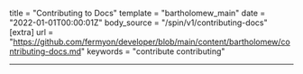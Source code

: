 title = "Contributing to Docs"
template = "bartholomew_main"
date = "2022-01-01T00:00:01Z"
body_source = "/spin/v1/contributing-docs"
[extra]
url = "https://github.com/fermyon/developer/blob/main/content/bartholomew/contributing-docs.md"
keywords = "contribute contributing"

---

